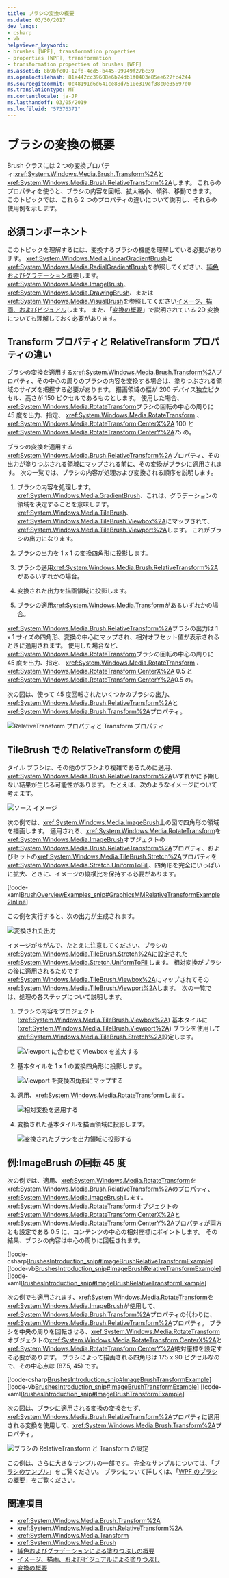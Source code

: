 ```yaml
---
title: ブラシの変換の概要
ms.date: 03/30/2017
dev_langs:
- csharp
- vb
helpviewer_keywords:
- brushes [WPF], transformation properties
- properties [WPF], transformation
- transformation properties of brushes [WPF]
ms.assetid: 8b9bfc09-12fd-4cd5-b445-99949f27bc39
ms.openlocfilehash: 81a442cc39608e6b24db1f0403e85ee627fc4244
ms.sourcegitcommit: 0c48191d6d641ce88d7510e319cf38c0e35697d0
ms.translationtype: MT
ms.contentlocale: ja-JP
ms.lasthandoff: 03/05/2019
ms.locfileid: "57376371"
---
```

# <a name="brush-transformation-overview"></a>ブラシの変換の概要
Brush クラスには 2 つの変換プロパティ:<xref:System.Windows.Media.Brush.Transform%2A>と<xref:System.Windows.Media.Brush.RelativeTransform%2A>します。 これらのプロパティを使うと、ブラシの内容を回転、拡大縮小、傾斜、移動できます。 このトピックでは、これら 2 つのプロパティの違いについて説明し、それらの使用例を示します。  
  
<a name="prerequisites"></a>   
## <a name="prerequisites"></a>必須コンポーネント  
 このトピックを理解するには、変換するブラシの機能を理解している必要があります。 <xref:System.Windows.Media.LinearGradientBrush>と<xref:System.Windows.Media.RadialGradientBrush>を参照してください、[純色およびグラデーション概要](painting-with-solid-colors-and-gradients-overview.md)します。 <xref:System.Windows.Media.ImageBrush>、 <xref:System.Windows.Media.DrawingBrush>、または<xref:System.Windows.Media.VisualBrush>を参照してください[イメージ、描画、およびビジュアル](painting-with-images-drawings-and-visuals.md)します。 また、「[変換の概要](transforms-overview.md)」で説明されている 2D 変換についても理解しておく必要があります。  
  
<a name="transformversusrelativetransform"></a>   
## <a name="differences-between-the-transform-and-relativetransform-properties"></a>Transform プロパティと RelativeTransform プロパティの違い  
 ブラシの変換を適用する<xref:System.Windows.Media.Brush.Transform%2A>プロパティ、その中心の周りのブラシの内容を変換する場合は、塗りつぶされる領域のサイズを把握する必要があります。 描画領域の幅が 200 デバイス独立ピクセル、高さが 150 ピクセルであるものとします。  使用した場合、<xref:System.Windows.Media.RotateTransform>ブラシの回転の中心の周りに 45 度を出力、指定、 <xref:System.Windows.Media.RotateTransform> 、 <xref:System.Windows.Media.RotateTransform.CenterX%2A> 100 と<xref:System.Windows.Media.RotateTransform.CenterY%2A>75 の。  
  
 ブラシの変換を適用する<xref:System.Windows.Media.Brush.RelativeTransform%2A>プロパティ、その出力が塗りつぶされる領域にマップされる前に、その変換がブラシに適用されます。 次の一覧では、ブラシの内容が処理および変換される順序を説明します。  
  
1.  ブラシの内容を処理します。 <xref:System.Windows.Media.GradientBrush>、これは、グラデーションの領域を決定することを意味します。 <xref:System.Windows.Media.TileBrush>、<xref:System.Windows.Media.TileBrush.Viewbox%2A>にマップされて、<xref:System.Windows.Media.TileBrush.Viewport%2A>します。 これがブラシの出力になります。  
  
2.  ブラシの出力を 1 x 1 の変換四角形に投影します。  
  
3.  ブラシの適用<xref:System.Windows.Media.Brush.RelativeTransform%2A>があるいずれかの場合。  
  
4.  変換された出力を描画領域に投影します。  
  
5.  ブラシの適用<xref:System.Windows.Media.Transform>があるいずれかの場合。  
  
 <xref:System.Windows.Media.Brush.RelativeTransform%2A>ブラシの出力は 1 x 1 サイズの四角形、変換の中心にマップされ、相対オフセット値が表示されるときに適用されます。 使用した場合など、<xref:System.Windows.Media.RotateTransform>ブラシの回転の中心の周りに 45 度を出力、指定、 <xref:System.Windows.Media.RotateTransform> 、 <xref:System.Windows.Media.RotateTransform.CenterX%2A> 0.5 と<xref:System.Windows.Media.RotateTransform.CenterY%2A>0.5 の。  
  
 次の図は、使って 45 度回転されたいくつかのブラシの出力、<xref:System.Windows.Media.Brush.RelativeTransform%2A>と<xref:System.Windows.Media.Brush.Transform%2A>プロパティ。  
  
 ![RelativeTransform プロパティと Transform プロパティ](./media/graphicsmm-brushrelativetransform-transform-small.png "graphicsmm_brushrelativetransform_transform_small")  
  
<a name="relativetransformandtilebrush"></a>   
## <a name="using-relativetransform-with-a-tilebrush"></a>TileBrush での RelativeTransform の使用  
 タイル ブラシは、その他のブラシより複雑であるために適用、<xref:System.Windows.Media.Brush.RelativeTransform%2A>いずれかに予期しない結果が生じる可能性があります。 たとえば、次のようなイメージについて考えます。  
  
 ![ソース イメージ](./media/graphicsmm-reltransform-1-original-image.jpg "graphicsmm_reltransform_1_original_image")  
  
 次の例では、<xref:System.Windows.Media.ImageBrush>上の図で四角形の領域を描画します。 適用される、<xref:System.Windows.Media.RotateTransform>を<xref:System.Windows.Media.ImageBrush>オブジェクトの<xref:System.Windows.Media.Brush.RelativeTransform%2A>プロパティ、およびセットの<xref:System.Windows.Media.TileBrush.Stretch%2A>プロパティを<xref:System.Windows.Media.Stretch.UniformToFill>、四角形を完全にいっぱいに拡大、ときに、イメージの縦横比を保持する必要があります。  
  
 [!code-xaml[BrushOverviewExamples_snip#GraphicsMMRelativeTransformExample2Inline](~/samples/snippets/xaml/VS_Snippets_Wpf/BrushOverviewExamples_snip/XAML/RelativeTransformIllustration.xaml#graphicsmmrelativetransformexample2inline)]  
  
 この例を実行すると、次の出力が生成されます。  
  
 ![変換された出力](./media/graphicsmm-reltransform-6-output.png "graphicsmm_reltransform_6_output")  
  
 イメージがゆがんで、たとえに注意してください、ブラシの<xref:System.Windows.Media.TileBrush.Stretch%2A>に設定された<xref:System.Windows.Media.Stretch.UniformToFill>します。 相対変換がブラシの後に適用されるためです<xref:System.Windows.Media.TileBrush.Viewbox%2A>にマップされてその<xref:System.Windows.Media.TileBrush.Viewport%2A>します。 次の一覧では、処理の各ステップについて説明します。  
  
1.  ブラシの内容をプロジェクト (<xref:System.Windows.Media.TileBrush.Viewbox%2A>) 基本タイルに (<xref:System.Windows.Media.TileBrush.Viewport%2A>) ブラシを使用して<xref:System.Windows.Media.TileBrush.Stretch%2A>設定します。  
  
     ![Viewport に合わせて Viewbox を拡大する](./media/graphicsmm-reltransform-2-viewbox-to-viewport.png "graphicsmm_reltransform_2_viewbox_to_viewport")  
  
2.  基本タイルを 1 x 1 の変換四角形に投影します。  
  
     ![Viewport を変換四角形にマップする](./media/graphicsmm-reltransform-3-output-to-transform.png "graphicsmm_reltransform_3_output_to_transform")  
  
3.  適用、<xref:System.Windows.Media.RotateTransform>します。  
  
     ![相対変換を適用する](./media/graphicsmm-reltransform-4-transform-rotate.png "graphicsmm_reltransform_4_transform_rotate")  
  
4.  変換された基本タイルを描画領域に投影します。  
  
     ![変換されたブラシを出力領域に投影する](./media/graphicsmm-reltransform-5-transform-to-output.png "graphicsmm_reltransform_5_transform_to_output")  
  
<a name="rotateexample"></a>   
## <a name="example-rotate-an-imagebrush-45-degrees"></a>例:ImageBrush の回転 45 度  
 次の例では、適用、<xref:System.Windows.Media.RotateTransform>を<xref:System.Windows.Media.Brush.RelativeTransform%2A>のプロパティ、<xref:System.Windows.Media.ImageBrush>します。 <xref:System.Windows.Media.RotateTransform>オブジェクトの<xref:System.Windows.Media.RotateTransform.CenterX%2A>と<xref:System.Windows.Media.RotateTransform.CenterY%2A>プロパティが両方とも設定である 0.5 に、コンテンツの中心の相対座標にポイントします。 その結果、ブラシの内容は中心の周りに回転されます。  
  
 [!code-csharp[BrushesIntroduction_snip#ImageBrushRelativeTransformExample](~/samples/snippets/csharp/VS_Snippets_Wpf/BrushesIntroduction_snip/CSharp/BrushTransformExample.cs#imagebrushrelativetransformexample)]
 [!code-vb[BrushesIntroduction_snip#ImageBrushRelativeTransformExample](~/samples/snippets/visualbasic/VS_Snippets_Wpf/BrushesIntroduction_snip/visualbasic/brushtransformexample.vb#imagebrushrelativetransformexample)]
 [!code-xaml[BrushesIntroduction_snip#ImageBrushRelativeTransformExample](~/samples/snippets/xaml/VS_Snippets_Wpf/BrushesIntroduction_snip/XAML/BrushTransformExample.xaml#imagebrushrelativetransformexample)]  
  
 次の例でも適用されます、<xref:System.Windows.Media.RotateTransform>を<xref:System.Windows.Media.ImageBrush>が使用して、<xref:System.Windows.Media.Brush.Transform%2A>プロパティの代わりに、<xref:System.Windows.Media.Brush.RelativeTransform%2A>プロパティ。 ブラシを中央の周りを回転させる、<xref:System.Windows.Media.RotateTransform>オブジェクトの<xref:System.Windows.Media.RotateTransform.CenterX%2A>と<xref:System.Windows.Media.RotateTransform.CenterY%2A>絶対座標を設定する必要があります。 ブラシによって描画される四角形は 175 x 90 ピクセルなので、その中心点は (87.5, 45) です。  
  
 [!code-csharp[BrushesIntroduction_snip#ImageBrushTransformExample](~/samples/snippets/csharp/VS_Snippets_Wpf/BrushesIntroduction_snip/CSharp/BrushTransformExample.cs#imagebrushtransformexample)]
 [!code-vb[BrushesIntroduction_snip#ImageBrushTransformExample](~/samples/snippets/visualbasic/VS_Snippets_Wpf/BrushesIntroduction_snip/visualbasic/brushtransformexample.vb#imagebrushtransformexample)]
 [!code-xaml[BrushesIntroduction_snip#ImageBrushTransformExample](~/samples/snippets/xaml/VS_Snippets_Wpf/BrushesIntroduction_snip/XAML/BrushTransformExample.xaml#imagebrushtransformexample)]  
  
 次の図は、ブラシに適用される変換の変換をせず、<xref:System.Windows.Media.Brush.RelativeTransform%2A>プロパティに適用される変換を使用して、<xref:System.Windows.Media.Brush.Transform%2A>プロパティ。  
  
 ![ブラシの RelativeTransform と Transform の設定](./media/wcpsdk-graphicsmm-transformandrelativetransform.png "wcpsdk_graphicsmm_transformandrelativetransform")  
  
 この例は、さらに大きなサンプルの一部です。 完全なサンプルについては、「[ブラシのサンプル](https://go.microsoft.com/fwlink/?LinkID=159973)」をご覧ください。 ブラシについて詳しくは、「[WPF のブラシの概要](wpf-brushes-overview.md)」をご覧ください。  
  
## <a name="see-also"></a>関連項目
- <xref:System.Windows.Media.Brush.Transform%2A>
- <xref:System.Windows.Media.Brush.RelativeTransform%2A>
- <xref:System.Windows.Media.Transform>
- <xref:System.Windows.Media.Brush>
- [純色およびグラデーションによる塗りつぶしの概要](painting-with-solid-colors-and-gradients-overview.md)
- [イメージ、描画、およびビジュアルによる塗りつぶし](painting-with-images-drawings-and-visuals.md)
- [変換の概要](transforms-overview.md)
